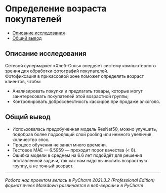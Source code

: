 # Определение возраста покупателей
  * [Описание исследования](#Описание-исследования)
  * [Общий вывод](#Общий-вывод)
## Описание исследования
Сетевой супермаркет «Хлеб-Соль» внедряет систему компьютерного зрения для обработки фотографий покупателей.<br>
Фотофиксация в прикассовой зоне поможет определять возраст клиентов, чтобы:<br>
- Анализировать покупки и предлагать товары, которые могут заинтересовать покупателей этой возрастной группы;
- Контролировать добросовестность кассиров при продаже алкоголя.

## Общий вывод
* Испоьзовалась предобученная модель ResNet50, можно улучшить, подобрав более подходящий слой pooling или немного увеличив количество эпох.
* Процесс обучения не занял много времени.
* Тестовое MAE — 6.5959 — проходит порог качества (< 8).
* Ошибка модели в среднем на 6.6 лет подойдёт для решения поставленной задачи, так как нам надо вычислить возрастную группу, а не точный возраст.
***
_Работа над проектом велась в PyCharm 2021.3.2 (Professional Edition)_<br>
_формат ячеек Markdown различается в веб-версии и в PyCharm_